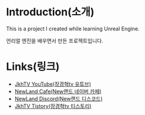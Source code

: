 # **Introduction(소개)**

This is a project I created while learning Unreal Engine.

언리얼 엔진을 배우면서 만든 프로젝트입니다.

# **Links(링크)**

* [JkhTV YouTube(장경혁tv 유튜브)](https://www.youtube.com/@NewLand2019-JkhTV)
* [NewLand Cafe(New랜드 네이버 카페)](https://cafe.naver.com/2019newland)
* [NewLand Discord(New랜드 디스코드)](https://discord.gg/2J646MaZGA)
* [JkhTV Tistory(장경혁tv 티스토리)](https://jkhtv.tistory.com)
